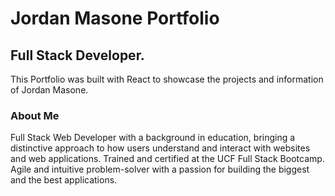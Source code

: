 # Jordan Masone Portfolio
## Full Stack Developer.

This Portfolio was built with React to showcase the projects and information of Jordan Masone.

### About Me

Full Stack Web Developer with a background in education, bringing a distinctive approach to how users understand and interact with websites and web applications. Trained and certified at the UCF Full Stack Bootcamp.  Agile and intuitive problem-solver with a passion for building the biggest and the best applications.
